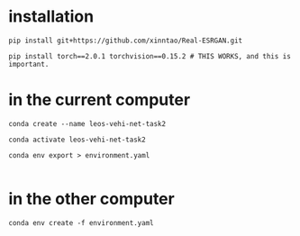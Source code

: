 # installation
```
pip install git+https://github.com/xinntao/Real-ESRGAN.git

pip install torch==2.0.1 torchvision==0.15.2 # THIS WORKS, and this is important.
```


# in the current computer
```
conda create --name leos-vehi-net-task2

conda activate leos-vehi-net-task2

conda env export > environment.yaml


```

# in the other computer
```
conda env create -f environment.yaml

```


